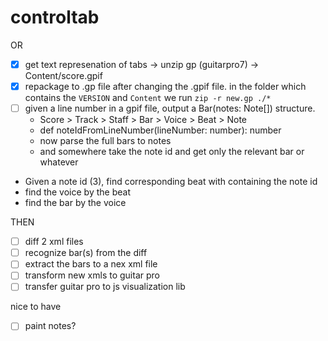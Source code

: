 # controltab

OR

- [X] get text represenation of tabs -> unzip gp (guitarpro7) -> Content/score.gpif
- [X] repackage to .gp file after changing the .gpif file. in the folder which contains the `VERSION` and `Content` we run `zip -r new.gp ./*`
- [ ] given a line number in a gpif file, output a Bar(notes: Note[]) structure.
    - Score > Track > Staff > Bar > Voice > Beat > Note
    - def noteIdFromLineNumber(lineNumber: number): number
    - now parse the full bars to notes
    - and somewhere take the note id and get only the relevant bar or whatever

* Given a note id (3), find corresponding beat with <Notes> containing the note id
* find the voice by the beat
* find the bar by the voice

THEN

- [ ] diff 2 xml files
- [ ] recognize bar(s) from the diff
- [ ] extract the bars to a nex xml file
- [ ] transform new xmls to guitar pro
- [ ] transfer guitar pro to js visualization lib

nice to have
- [ ] paint notes?